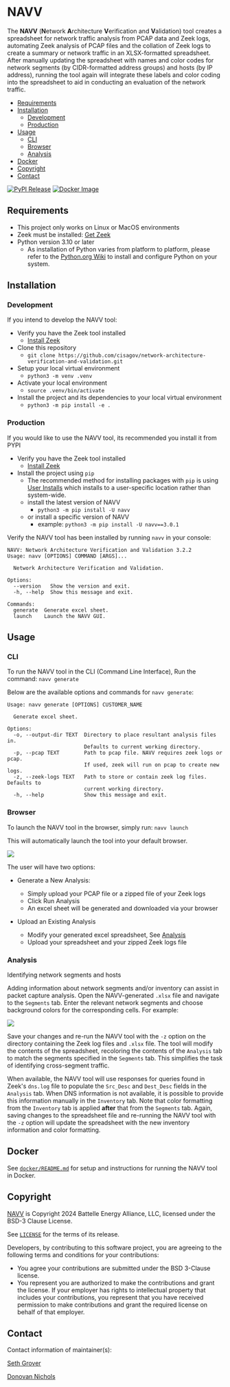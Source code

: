 # NAVV #

The **NAVV** (**N**etwork **A**rchitecture **V**erification and **V**alidation) tool creates a spreadsheet for network traffic analysis from PCAP data and Zeek logs, automating Zeek analysis of PCAP files and the collation of Zeek logs to create a summary or network traffic in an XLSX-formatted spreadsheet. After manually updating the spreadsheet with names and color codes for network segments (by CIDR-formatted address groups) and hosts (by IP address), running the tool again will integrate these labels and color coding into the spreadsheet to aid in conducting an evaluation of the network traffic. 

* [Requirements](#Requirements)
* [Installation](#Installation)
    * [Development](#Development)
    * [Production](#Production)
* [Usage](#Usage)
    * [CLI](#CLI)
    * [Browser](#Browser)
    * [Analysis](#Analysis)
* [Docker](#Docker)
* [Copyright](#Copyright)
* [Contact](#Contact)

[![PyPI Release](https://img.shields.io/pypi/v/navv)](https://pypi.python.org/pypi/navv/)
[![Docker Image](https://github.com/cisagov/network-architecture-verification-and-validation/workflows/navv-build-push-ghcr/badge.svg)](https://github.com/cisagov/network-architecture-verification-and-validation/actions)

## Requirements ##

- This project only works on Linux or MacOS environments
- Zeek must be installed: [Get Zeek](https://zeek.org/get-zeek/)
- Python version 3.10 or later
  - As installation of Python varies from platform to platform, please refer to the [Python.org Wiki](https://wiki.python.org/moin/BeginnersGuide/Download) to install and configure Python on your system.

## Installation ##

### Development ###

If you intend to develop the NAVV tool:
- Verify you have the Zeek tool installed
  - [Install Zeek](https://zeek.org/get-zeek/)
- Clone this repository
  - `git clone https://github.com/cisagov/network-architecture-verification-and-validation.git`
- Setup your local virtual environment
  - `python3 -m venv .venv`
- Activate your local environment
  - `source .venv/bin/activate`
- Install the project and its dependencies to your local virtual environment
  - `python3 -m pip install -e .`

### Production ###

If you would like to use the NAVV tool, its recommended you install it from PYPI
- Verify you have the Zeek tool installed
  - [Install Zeek](https://zeek.org/get-zeek/)
- Install the project using `pip`
  - The recommended method for installing packages with `pip` is using [User Installs](https://pip.pypa.io/en/stable/user_guide/#user-installs) which installs to a user-specific location rather than system-wide.
  - install the latest version of NAVV
    - `python3 -m pip install -U navv`
  - or install a specific version of NAVV
    - example:  `python3 -m pip install -U navv==3.0.1`

Verify the NAVV tool has been installed by running `navv` in your console:

```shell
NAVV: Network Architecture Verification and Validation 3.2.2
Usage: navv [OPTIONS] COMMAND [ARGS]...

  Network Architecture Verification and Validation.

Options:
  --version   Show the version and exit.
  -h, --help  Show this message and exit.

Commands:
  generate  Generate excel sheet.
  launch    Launch the NAVV GUI.
```

## Usage ##

### CLI ###

To run the NAVV tool in the CLI (Command Line Interface), Run the command: `navv generate`

Below are the available options and commands for `navv generate`:
```shell
Usage: navv generate [OPTIONS] CUSTOMER_NAME

  Generate excel sheet.

Options:
  -o, --output-dir TEXT  Directory to place resultant analysis files in.
                         Defaults to current working directory.
  -p, --pcap TEXT        Path to pcap file. NAVV requires zeek logs or pcap.
                         If used, zeek will run on pcap to create new logs.
  -z, --zeek-logs TEXT   Path to store or contain zeek log files. Defaults to
                         current working directory.
  -h, --help             Show this message and exit.
```

### Browser ###

To launch the NAVV tool in the browser, simply run: `navv launch`

This will automatically launch the tool into your default browser.

![](./docs/images/navv-gui.png)

The user will have two options:

- Generate a New Analysis:
  - Simply upload your PCAP file or a zipped file of your Zeek logs
  - Click Run Analysis
  - An excel sheet will be generated and downloaded via your browser

- Upload an Existing Analysis
  - Modify your generated excel spreadsheet, See [Analysis](#Analysis)
  - Upload your spreadsheet and your zipped Zeek logs file

### Analysis ###

Identifying network segments and hosts

Adding information about network segments and/or inventory can assist in packet capture analysis. Open the NAVV-generated `.xlsx` file and navigate to the `Segments` tab. Enter the relevant network segments and choose background colors for the corresponding cells. For example: 

![](./docs/images/segments.png)

Save your changes and re-run the NAVV tool with the `-z` option on the directory containing the Zeek log files and `.xlsx` file. The tool will modify the contents of the spreadsheet, recoloring the contents of the `Analysis` tab to match the segments specified in the `Segments` tab. This simplifies the task of identifying cross-segment traffic.

When available, the NAVV tool will use responses for queries found in Zeek's `dns.log` file to populate the `Src_Desc` and `Dest_Desc` fields in the `Analysis` tab. When DNS information is not available, it is possible to provide this information manually in the `Inventory` tab. Note that color formatting from the `Inventory` tab is applied **after** that from the `Segments` tab. Again, saving changes to the spreadsheet file and re-running the NAVV tool with the `-z` option will update the spreadsheet with the new inventory information and color formatting.

## Docker ##

See [`docker/README.md`](./docker/README.md) for setup and instructions for running the NAVV tool in Docker.

## Copyright ##

[NAVV](https://github.com/cisagov/network-architecture-verification-and-validation) is Copyright 2024 Battelle Energy Alliance, LLC, licensed under the BSD-3 Clause License.

See [`LICENSE`](./LICENSE) for the terms of its release.

Developers, by contributing to this software project, you are agreeing to the following terms and conditions for your contributions:

* You agree your contributions are submitted under the BSD 3-Clause license.
* You represent you are authorized to make the contributions and grant the license. If your employer has rights to intellectual property that includes your contributions, you represent that you have received permission to make contributions and grant the required license on behalf of that employer.

## Contact ##

Contact information of maintainer(s):

[Seth Grover](mailto:seth.grover@inl.gov?subject=NAVV)

[Donovan Nichols](mailto:donovan.nichols@inl.gov?subject=NAVV)
